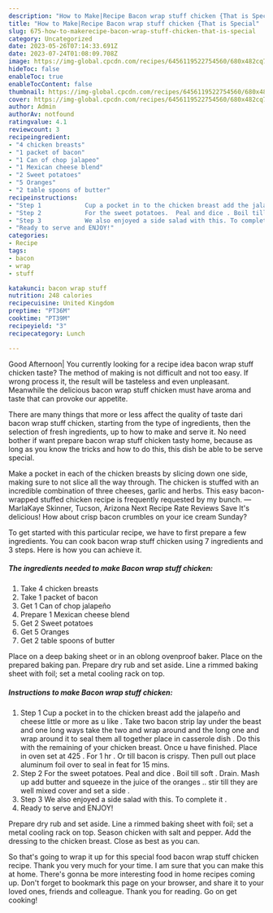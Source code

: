 ```yaml
---
description: "How to Make|Recipe Bacon wrap stuff chicken {That is Special"
title: "How to Make|Recipe Bacon wrap stuff chicken {That is Special"
slug: 675-how-to-makerecipe-bacon-wrap-stuff-chicken-that-is-special
category: Uncategorized
date: 2023-05-26T07:14:33.691Z
date: 2023-07-24T01:08:09.708Z
image: https://img-global.cpcdn.com/recipes/6456119522754560/680x482cq70/bacon-wrap-stuff-chicken-recipe-main-photo.jpg
hideToc: false
enableToc: true
enableTocContent: false
thumbnail: https://img-global.cpcdn.com/recipes/6456119522754560/680x482cq70/bacon-wrap-stuff-chicken-recipe-main-photo.jpg
cover: https://img-global.cpcdn.com/recipes/6456119522754560/680x482cq70/bacon-wrap-stuff-chicken-recipe-main-photo.jpg
author: Admin
authorAv: notfound
ratingvalue: 4.1
reviewcount: 3
recipeingredient:
- "4 chicken breasts"
- "1 packet of bacon"
- "1 Can of chop jalapeo"
- "1 Mexican cheese blend"
- "2 Sweet potatoes"
- "5 Oranges"
- "2 table spoons of butter"
recipeinstructions:
- "Step 1            Cup a pocket in to the chicken breast add the jalapeño and cheese little or more as u like . Take two bacon strip lay under the beast and one long ways take the two and wrap around and the long one and wrap around it to seal them all together place in casserole dish . Do this with the remaining of your chicken breast. Once u have finished. Place in oven set at 425 . For 1 hr . Or till bacon is crispy.  Then pull out place aluminum foil over to seal in feat for 15 mins."
- "Step 2            For the sweet potatoes.  Peal and dice . Boil till soft . Drain. Mash up add butter and squeeze in the juice of the oranges .. stir till they are well mixed cover and set a side ."
- "Step 3            We also enjoyed a side salad with this. To complete it ."
- "Ready to serve and ENJOY!"
categories:
- Recipe
tags:
- bacon
- wrap
- stuff

katakunci: bacon wrap stuff 
nutrition: 248 calories
recipecuisine: United Kingdom
preptime: "PT36M"
cooktime: "PT39M"
recipeyield: "3"
recipecategory: Lunch

---
```



Good Afternoon| You currently looking for a recipe idea bacon wrap stuff chicken taste? The method of making is not difficult and not too easy. If wrong process it, the result will be tasteless and even unpleasant. Meanwhile the delicious bacon wrap stuff chicken must have aroma and taste that can provoke our appetite.






There are many things that more or less affect the quality of taste dari bacon wrap stuff chicken, starting from the type of ingredients, then the selection of fresh ingredients, up to how to make and serve it. No need bother if want prepare bacon wrap stuff chicken tasty home, because as long as you know the tricks and how to do this, this dish be able to be serve special.


Make a pocket in each of the chicken breasts by slicing down one side, making sure to not slice all the way through. The chicken is stuffed with an incredible combination of three cheeses, garlic and herbs. This easy bacon-wrapped stuffed chicken recipe is frequently requested by my bunch. —MarlaKaye Skinner, Tucson, Arizona Next Recipe Rate Reviews Save It&#39;s delicious! How about crisp bacon crumbles on your ice cream Sunday?


To get started with this particular recipe, we have to first prepare a few ingredients. You can cook bacon wrap stuff chicken using 7 ingredients and 3 steps. Here is how you can achieve it.

<!--inarticleads1-->

##### The ingredients needed to make Bacon wrap stuff chicken:

1. Take 4 chicken breasts
1. Take 1 packet of bacon
1. Get 1 Can of chop jalapeño
1. Prepare 1 Mexican cheese blend
1. Get 2 Sweet potatoes
1. Get 5 Oranges
1. Get 2 table spoons of butter


Place on a deep baking sheet or in an oblong ovenproof baker. Place on the prepared baking pan. Prepare dry rub and set aside. Line a rimmed baking sheet with foil; set a metal cooling rack on top. 

<!--inarticleads2-->

##### Instructions to make Bacon wrap stuff chicken:

1. Step 1            Cup a pocket in to the chicken breast add the jalapeño and cheese little or more as u like . Take two bacon strip lay under the beast and one long ways take the two and wrap around and the long one and wrap around it to seal them all together place in casserole dish . Do this with the remaining of your chicken breast. Once u have finished. Place in oven set at 425 . For 1 hr . Or till bacon is crispy.  Then pull out place aluminum foil over to seal in feat for 15 mins.
1. Step 2            For the sweet potatoes.  Peal and dice . Boil till soft . Drain. Mash up add butter and squeeze in the juice of the oranges .. stir till they are well mixed cover and set a side .
1. Step 3            We also enjoyed a side salad with this. To complete it .
1. Ready to serve and ENJOY!

Prepare dry rub and set aside. Line a rimmed baking sheet with foil; set a metal cooling rack on top. Season chicken with salt and pepper. Add the dressing to the chicken breast. Close as best as you can. 

So that's going to wrap it up for this special food bacon wrap stuff chicken recipe. Thank you very much for your time. I am sure that you can make this at home. There's gonna be more interesting food in home recipes coming up. Don't forget to bookmark this page on your browser, and share it to your loved ones, friends and colleague. Thank you for reading. Go on get cooking!
